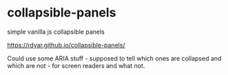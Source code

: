# collapsible-panels
simple vanilla js collapsible panels

https://rdyar.github.io/collapsible-panels/

Could use some ARIA stuff - supposed to tell which ones are collapsed and which are not - for screen readers and what not.
